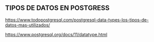 ## TIPOS DE DATOS EN POSTGRESS

https://www.todopostgresql.com/postgresql-data-types-los-tipos-de-datos-mas-utilizados/

https://www.postgresql.org/docs/11/datatype.html

##
